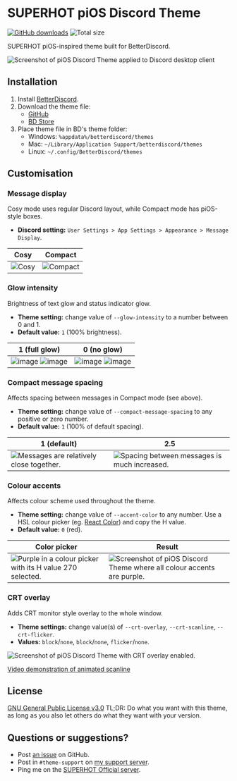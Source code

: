 # SUPERHOT piOS Discord Theme
[![GitHub downloads](https://img.shields.io/github/downloads/saltssaumure/pios-discord-theme/total?color=purple&label=GitHub%20downloads&style=flat-square)](https://github.com/Saltssaumure/pios-discord-theme/releases/latest "Latest release")
![Total size](https://img.shields.io/github/repo-size/saltssaumure/pios-discord-theme?style=flat-square "Total size")

SUPERHOT piOS-inspired theme built for BetterDiscord.

![Screenshot of piOS Discord Theme applied to Discord desktop client](https://user-images.githubusercontent.com/29710355/123527529-72121600-d6d8-11eb-9580-da3987ee8398.png)

## Installation
1. Install [BetterDiscord](https://betterdiscord.app/).
2. Download the theme file:
    - [GitHub](https://github.com/Saltssaumure/pios-discord-theme/releases/latest)
    - [BD Store](https://betterdiscord.app/theme/piOS%20Forever)
3. Place theme file in BD's theme folder:
    - Windows: `%appdata%/betterdiscord/themes`
    - Mac: `~/Library/Application Support/betterdiscord/themes`
    - Linux: `~/.config/BetterDiscord/themes`

## Customisation

### Message display
Cosy mode uses regular Discord layout, while Compact mode has piOS-style boxes.

- **Discord setting:** `User Settings > App Settings > Appearance > Message Display`.

|Cosy|Compact|
|-|-|
|![Cosy](https://user-images.githubusercontent.com/29710355/154400330-eb4434ac-1716-4c3f-bca1-8b6ba509e9c3.png)|![Compact](https://user-images.githubusercontent.com/29710355/154400528-66fea4d8-53c1-4178-91f5-88729bde0e81.png)|

### Glow intensity
Brightness of text glow and status indicator glow. 

- **Theme setting:** change value of `--glow-intensity` to a number between 0 and 1.
- **Default value:** `1` (100% brightness).

| 1 (full glow) | 0 (no glow) |
|-|-|
| ![image](https://user-images.githubusercontent.com/29710355/165006236-eeddba57-b7d6-4bd6-81af-1f649c5000dc.png) ![image](https://user-images.githubusercontent.com/29710355/165006394-3f6b4379-a35f-4506-a855-6a86d9e1f142.png) | ![image](https://user-images.githubusercontent.com/29710355/165006329-896ad462-f94d-447a-acd6-75cb0573cae4.png) ![image](https://user-images.githubusercontent.com/29710355/165006379-8c60fedd-7f42-4f70-a134-33da1a5211e4.png)

### Compact message spacing
Affects spacing between messages in Compact mode (see above).

- **Theme setting:** change value of `--compact-message-spacing` to any positive or zero number.
- **Default value:** `1` (100% of default spacing).

|1 (default)|2.5|
|-|-|
|![Messages are relatively close together.](https://user-images.githubusercontent.com/29710355/162553148-11c5bf02-7b9d-4d46-a8b6-bba509759452.png)|![Spacing between messages is much increased.](https://user-images.githubusercontent.com/29710355/162553169-ef3c2230-5527-4736-9c7f-a4ef1d1f51f1.png)

### Colour accents
Affects colour scheme used throughout the theme.

- **Theme setting:** change value of `--accent-color` to any number. Use a HSL colour picker (eg. [React Color](https://casesandberg.github.io/react-color/)) and copy the H value.
- **Default value:** `0` (red).

|Color picker|Result|
|-|-|
|![Purple in a colour picker with its H value 270 selected.](https://user-images.githubusercontent.com/29710355/162552090-57011aeb-8b97-45e6-a96c-d13287761cf8.png)|![Screenshot of piOS Discord Theme where all colour accents are purple.](https://user-images.githubusercontent.com/29710355/162551985-ed568020-7f12-4300-ad31-0c5a66be4645.png)|

### CRT overlay
Adds CRT monitor style overlay to the whole window.

- **Theme settings:** change value(s) of `--crt-overlay`, `--crt-scanline`, `--crt-flicker`.
- **Values:** `block`/`none`, `block`/`none`, `flicker`/`none`.

![Screenshot of piOS Discord Theme with CRT overlay enabled.](https://user-images.githubusercontent.com/29710355/182611054-c0cb9122-1eac-42ec-93d1-ab5a203a7e15.png)

[Video demonstration of animated scanline](https://drive.google.com/uc?id=1xFbTWA5qIZAurVJdjOptnCd6OMBLBfEz)


## License
[GNU General Public License v3.0](https://github.com/Saltssaumure/pios-discord-theme/blob/master/LICENSE.md)
TL;DR: Do what you want with this theme, as long as you also let others do what they want with your version.

## Questions or suggestions?
- Post [an issue](https://github.com/Saltssaumure/pios-discord-theme/issues) on GitHub.
- Post in `#theme-support` on [my support server](https://discord.gg/uy8nKQVatp).
- Ping me on the [SUPERHOT Official server](https://discord.gg/9eAwJF8).
